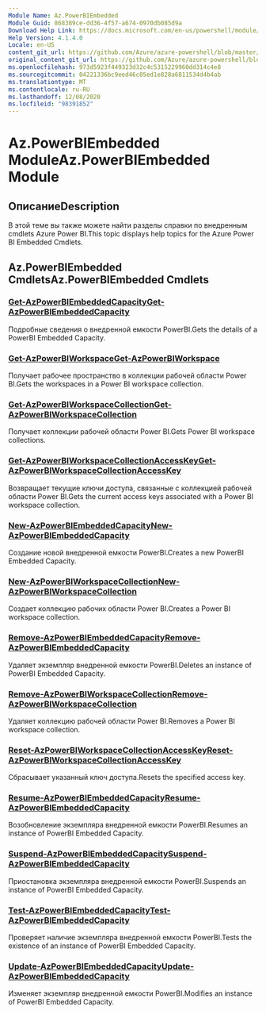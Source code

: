 ```yaml
---
Module Name: Az.PowerBIEmbedded
Module Guid: 868389ce-dd36-4f57-a674-0970db085d9a
Download Help Link: https://docs.microsoft.com/en-us/powershell/module/az.powerbiembedded
Help Version: 4.1.4.0
Locale: en-US
content_git_url: https://github.com/Azure/azure-powershell/blob/master/src/PowerBIEmbedded/PowerBIEmbedded/help/Az.PowerBIEmbedded.md
original_content_git_url: https://github.com/Azure/azure-powershell/blob/master/src/PowerBIEmbedded/PowerBIEmbedded/help/Az.PowerBIEmbedded.md
ms.openlocfilehash: 973d5923f449323d32c4c5315229960dd314c4e8
ms.sourcegitcommit: 04221336bc9eed46c05ed1e828a6811534d4b4ab
ms.translationtype: MT
ms.contentlocale: ru-RU
ms.lasthandoff: 12/08/2020
ms.locfileid: "98391852"
---
```

# <span data-ttu-id="ce9f8-101">Az.PowerBIEmbedded Module</span><span class="sxs-lookup"><span data-stu-id="ce9f8-101">Az.PowerBIEmbedded Module</span></span>
## <span data-ttu-id="ce9f8-102">Описание</span><span class="sxs-lookup"><span data-stu-id="ce9f8-102">Description</span></span>
<span data-ttu-id="ce9f8-103">В этой теме вы также можете найти разделы справки по внедренным cmdlets Azure Power BI.</span><span class="sxs-lookup"><span data-stu-id="ce9f8-103">This topic displays help topics for the Azure Power BI Embedded Cmdlets.</span></span>

## <span data-ttu-id="ce9f8-104">Az.PowerBIEmbedded Cmdlets</span><span class="sxs-lookup"><span data-stu-id="ce9f8-104">Az.PowerBIEmbedded Cmdlets</span></span>
### [<span data-ttu-id="ce9f8-105">Get-AzPowerBIEmbeddedCapacity</span><span class="sxs-lookup"><span data-stu-id="ce9f8-105">Get-AzPowerBIEmbeddedCapacity</span></span>](Get-AzPowerBIEmbeddedCapacity.md)
<span data-ttu-id="ce9f8-106">Подробные сведения о внедренной емкости PowerBI.</span><span class="sxs-lookup"><span data-stu-id="ce9f8-106">Gets the details of a PowerBI Embedded Capacity.</span></span>

### [<span data-ttu-id="ce9f8-107">Get-AzPowerBIWorkspace</span><span class="sxs-lookup"><span data-stu-id="ce9f8-107">Get-AzPowerBIWorkspace</span></span>](Get-AzPowerBIWorkspace.md)
<span data-ttu-id="ce9f8-108">Получает рабочее пространство в коллекции рабочей области Power BI.</span><span class="sxs-lookup"><span data-stu-id="ce9f8-108">Gets the workspaces in a Power BI workspace collection.</span></span>

### [<span data-ttu-id="ce9f8-109">Get-AzPowerBIWorkspaceCollection</span><span class="sxs-lookup"><span data-stu-id="ce9f8-109">Get-AzPowerBIWorkspaceCollection</span></span>](Get-AzPowerBIWorkspaceCollection.md)
<span data-ttu-id="ce9f8-110">Получает коллекции рабочей области Power BI.</span><span class="sxs-lookup"><span data-stu-id="ce9f8-110">Gets Power BI workspace collections.</span></span>

### [<span data-ttu-id="ce9f8-111">Get-AzPowerBIWorkspaceCollectionAccessKey</span><span class="sxs-lookup"><span data-stu-id="ce9f8-111">Get-AzPowerBIWorkspaceCollectionAccessKey</span></span>](Get-AzPowerBIWorkspaceCollectionAccessKey.md)
<span data-ttu-id="ce9f8-112">Возвращает текущие ключи доступа, связанные с коллекцией рабочей области Power BI.</span><span class="sxs-lookup"><span data-stu-id="ce9f8-112">Gets the current access keys associated with a Power BI workspace collection.</span></span>

### [<span data-ttu-id="ce9f8-113">New-AzPowerBIEmbeddedCapacity</span><span class="sxs-lookup"><span data-stu-id="ce9f8-113">New-AzPowerBIEmbeddedCapacity</span></span>](New-AzPowerBIEmbeddedCapacity.md)
<span data-ttu-id="ce9f8-114">Создание новой внедренной емкости PowerBI.</span><span class="sxs-lookup"><span data-stu-id="ce9f8-114">Creates a new PowerBI Embedded Capacity.</span></span>

### [<span data-ttu-id="ce9f8-115">New-AzPowerBIWorkspaceCollection</span><span class="sxs-lookup"><span data-stu-id="ce9f8-115">New-AzPowerBIWorkspaceCollection</span></span>](New-AzPowerBIWorkspaceCollection.md)
<span data-ttu-id="ce9f8-116">Создает коллекцию рабочих области Power BI.</span><span class="sxs-lookup"><span data-stu-id="ce9f8-116">Creates a Power BI workspace collection.</span></span>

### [<span data-ttu-id="ce9f8-117">Remove-AzPowerBIEmbeddedCapacity</span><span class="sxs-lookup"><span data-stu-id="ce9f8-117">Remove-AzPowerBIEmbeddedCapacity</span></span>](Remove-AzPowerBIEmbeddedCapacity.md)
<span data-ttu-id="ce9f8-118">Удаляет экземпляр внедренной емкости PowerBI.</span><span class="sxs-lookup"><span data-stu-id="ce9f8-118">Deletes an instance of PowerBI Embedded Capacity.</span></span>

### [<span data-ttu-id="ce9f8-119">Remove-AzPowerBIWorkspaceCollection</span><span class="sxs-lookup"><span data-stu-id="ce9f8-119">Remove-AzPowerBIWorkspaceCollection</span></span>](Remove-AzPowerBIWorkspaceCollection.md)
<span data-ttu-id="ce9f8-120">Удаляет коллекцию рабочей области Power BI.</span><span class="sxs-lookup"><span data-stu-id="ce9f8-120">Removes a Power BI workspace collection.</span></span>

### [<span data-ttu-id="ce9f8-121">Reset-AzPowerBIWorkspaceCollectionAccessKey</span><span class="sxs-lookup"><span data-stu-id="ce9f8-121">Reset-AzPowerBIWorkspaceCollectionAccessKey</span></span>](Reset-AzPowerBIWorkspaceCollectionAccessKey.md)
<span data-ttu-id="ce9f8-122">Сбрасывает указанный ключ доступа.</span><span class="sxs-lookup"><span data-stu-id="ce9f8-122">Resets the specified access key.</span></span>

### [<span data-ttu-id="ce9f8-123">Resume-AzPowerBIEmbeddedCapacity</span><span class="sxs-lookup"><span data-stu-id="ce9f8-123">Resume-AzPowerBIEmbeddedCapacity</span></span>](Resume-AzPowerBIEmbeddedCapacity.md)
<span data-ttu-id="ce9f8-124">Возобновление экземпляра внедренной емкости PowerBI.</span><span class="sxs-lookup"><span data-stu-id="ce9f8-124">Resumes an instance of PowerBI Embedded Capacity.</span></span>

### [<span data-ttu-id="ce9f8-125">Suspend-AzPowerBIEmbeddedCapacity</span><span class="sxs-lookup"><span data-stu-id="ce9f8-125">Suspend-AzPowerBIEmbeddedCapacity</span></span>](Suspend-AzPowerBIEmbeddedCapacity.md)
<span data-ttu-id="ce9f8-126">Приостановка экземпляра внедренной емкости PowerBI.</span><span class="sxs-lookup"><span data-stu-id="ce9f8-126">Suspends an instance of PowerBI Embedded Capacity.</span></span>

### [<span data-ttu-id="ce9f8-127">Test-AzPowerBIEmbeddedCapacity</span><span class="sxs-lookup"><span data-stu-id="ce9f8-127">Test-AzPowerBIEmbeddedCapacity</span></span>](Test-AzPowerBIEmbeddedCapacity.md)
<span data-ttu-id="ce9f8-128">Проверяет наличие экземпляра внедренной емкости PowerBI.</span><span class="sxs-lookup"><span data-stu-id="ce9f8-128">Tests the existence of an instance of PowerBI Embedded Capacity.</span></span>

### [<span data-ttu-id="ce9f8-129">Update-AzPowerBIEmbeddedCapacity</span><span class="sxs-lookup"><span data-stu-id="ce9f8-129">Update-AzPowerBIEmbeddedCapacity</span></span>](Update-AzPowerBIEmbeddedCapacity.md)
<span data-ttu-id="ce9f8-130">Изменяет экземпляр внедренной емкости PowerBI.</span><span class="sxs-lookup"><span data-stu-id="ce9f8-130">Modifies  an instance of PowerBI Embedded Capacity.</span></span>

